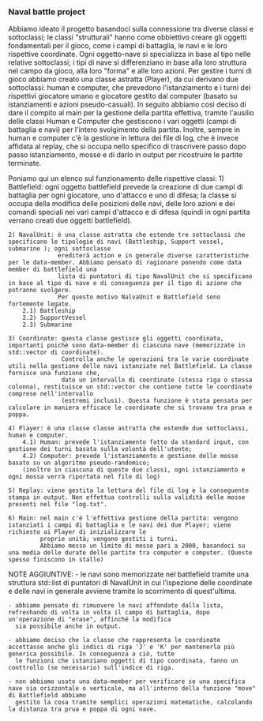 ### Naval battle project

Abbiamo ideato il progetto basandoci sulla connessione tra diverse classi e sottoclassi;
le classi "strutturali" hanno come obbiettivo creare gli oggetti fondamentali per il gioco, come i campi di battaglia, le navi e le loro rispettive coordinate.
    Ogni oggetto-nave si specializza in base al tipo nelle relative sottoclassi; i tipi di nave si differenziano in base alla loro struttura nel campo da gioco,
alla loro "forma" e alle loro azioni.
    Per gestire i turni di gioco abbiamo creato una classe astratta (Player), da cui derivano due sottoclassi: human e computer, che prevedono l'istanziamento
e i turni dei rispettivi giocatore umano e giocatore gestito dal computer (basato su istanziamenti e azioni pseudo-casuali).
    In seguito abbiamo così deciso di dare il compito al main per la gestione della partita effettiva, tramite l'ausilio delle classi Human e Computer che
gestiscono i vari oggetti (campi di battaglia e navi) per l'intero svolgimento della partita.
    Inoltre, sempre in human e computer c'è la gestione in lettura dei file di log, che è invece affidata al replay, che si occupa nello specifico di trascrivere
passo dopo passo istanziamento, mosse e di darlo in output per ricostruire le partite terminate.

Poniamo qui un elenco sul funzionamento delle rispettive classi:
    1) Battlefield:  ogni oggetto battlefield prevede la creazione di due campi di battaglia per ogni giocatore, uno d'attacco e uno di difesa; la classe si occupa della modifica delle posizioni delle navi, delle loro azioni e dei comandi speciali nei vari campi d'attacco e di difesa (quindi in ogni partita verrano creati due oggetti battlefield).

    2) NavalUnit: è una classe astratta che estende tre sottoclassi che specificano le tipologie di navi (Battleship, Support vessel, submarine ); ogni sottoclasse
                  erediterà action e in generale diverse caratteristiche per le data-member. Abbiamo pensato di ragionare ponendo come data member di battlefield una
                  lista di puntatori di tipo NavalUnit che si specificano in base al tipo di nave e di conseguenza per il tipo di azione che potranno svolgere. 
                  Per questo motivo NalvaUnit e Battlefield sono fortemente legate.
        2.1) Battleship
        2.2) SupportVessel
        2.3) Submarine

    3) Coordinate: questa classe gestisce gli oggetti coordinata, importanti poichè sono data-member di ciascuna nave (memorizzate in std::vector di coordinate).
                   Controlla anche le operazioni tra le varie coordinate utili nella gestione delle navi istanziate nel Battlefield. La classe fornisce una funzione che,
                   dato un intervallo di coordinate (stessa riga o stessa colonna), restituisce un std::vector che contiene tutte le coordinate comprese nell'intervallo
                   (estremi inclusi). Questa funzione è stata pensata per calcolare in maniera efficace le coordinate che si trovano tra prua e poppa.

    4) Player: è una classe classe astratta che estende due sottoclassi, human e computer. 
        4.1) Human: prevede l'istanziamento fatto da standard input, con gestione dei turni basata sulla volontà dell'utente;
        4.2) Computer: prevede l'istanziamento e gestione delle mosse basato su un algoritmo pseudo-randomico; 
        (inoltre in ciascuna di queste due classi, ogni istanziamento e ogni mossa verrà riportata nel file di log)

    5) Replay: viene gestita la lettura del file di log e la conseguente stampa in output. Non effettua controlli sulla validità delle mosse presenti nel file "log.txt".

    6) Main: nel main c'è l'effettiva gestione della partita: vengono istanziati i campi di battaglia e le navi dei due Player; viene richiesto ai Player di inizializzare le
             proprie unità; vengono gestiti i turni.
             Abbiamo messo un limite di mosse pari a 2000, basandoci su una media delle durate delle partite tra computer e computer. (Queste spesso finiscono in stallo)

NOTE AGGIUNTIVE: 
    - le navi sono memorizzate nel battlefield tramite una struttura std::list di puntatori di NavalUnit in cui l'ispezione delle coordinate e delle navi in generale avviene 
      tramite lo scorrimento di quest'ultima.

    - abbiamo pensato di rimuovere le navi affondate dalla lista, refreshando di volta in volta il campo di battaglia, dopo un'operazione di "erase", affinché la modifica
      sia possibile anche in output.

    - abbiamo deciso che la classe che rappresenta le coordinate accettasse anche gli indici di riga 'J' e 'K' per mantenerla più generica possibile. In conseguenza a ciò, tutte
      le funzioni che istanziano oggetti di tipo coordinata, fanno un conttrollo (se necessario) sull'indice di riga.

    - non abbiamo usato una data-member per verificare se una specifica nave sia orizzontale o verticale, ma all'interno della funzione "move" di Battlefield abbiamo
      gestito la cosa tramite semplici operazioni matematiche, calcolando la distanza tra prua e poppa di ogni nave.
 
